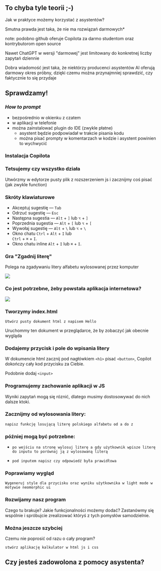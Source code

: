 <!-- .slide: data-background-image="img/brain-explodes.gif" -->
## To chyba tyle teorii ;-)
<!-- .element: class="title-on-dark-bg" -->


Jak w praktyce możemy korzystać z asystentów?


Smutna prawda jest taka, że nie ma rozwiązań darmowych*

note: podobno github oferuje Copilota za darmo studentom oraz kontrybutorom open source


Nawet ChatGPT w wersji "darmowej" jest limitowany do konkretnej liczby zapytań dziennie


Dobra wiadomość jest taka, że niektórzy producenci asystentów AI oferują darmowy okres próbny, dzięki czemu można przynajmniej sprawdzić, czy faktycznie to się przydaje


## Sprawdzamy!


### _How to prompt_

- bezpośrednio w okienku z czatem<!-- .element: class="fragment fade-in" -->
- w aplikacji w telefonie<!-- .element: class="fragment fade-in" -->
- można zainstalować plugin do IDE (zwykle płatne)<!-- .element: class="fragment fade-in" -->
  - asystent będzie podpowiadał w trakcie pisania kodu<!-- .element: class="fragment fade-in" -->
  - można pisać prompty w komentarzach w kodzie i asystent powinien to wychwycić <!-- .element: class="fragment fade-in" -->


### Instalacja Copilota


### Tetsujemy czy wszystko działa
Utwórzmy w edytorze pusty plik z rozszerzeniem js i zacznijmy coś pisać (jak zwykle function)


### Skróty klawiaturowe

* Akceptuj sugestię — `Tab`
* Odrzuć sugestię — `Esc`
* Następna sugestia — `Alt` + `]` lub `⌥` + `]`
* Poprzednia sugestia — `Alt` + `[` lub `⌥` + `[`
* Wywołaj sugestię — `Alt` + `\` lub `⌥` + `\`
* Okno chatu `Ctrl` + `Alt` + `I` lub\
  `Ctrl` + `⌘` + `I`.
* Okno chatu inline `Alt` + `I` lub `⌘` + `I`.



### Gra "Zgadnij literę"
Polega na zgadywaniu litery alfabetu wylosowanej przez komputer

![](img/gra.png)<!-- .element: style="width: 40%" -->


### Co jest potrzebne, żeby powstała aplikacja internetowa?

![](img/document.png)<!-- .element: style="width: 30%" -->


### Tworzymy index.html

`Utwórz pusty dokument html z napisem Hello`

Uruchommy ten dokument w przeglądarce, że by zobaczyć jak obecnie wygląda



### Dodajemy przycisk i pole do wpisania litery
W dokumencie html zacznij pod nagłówkiem `<h1>` pisać `<button>`, 
Copilot dokończy cały kod przycisku za Ciebie.

Podobnie dodaj `<input>`


### Programujemy zachowanie aplikacji w JS
Wyniki zapytań mogą się róznić, dlatego musimy dostosowywać do nich dalsze ktoki. 


### Zacznijmy od wylosowania litery:

`napisz funkcję losującą literę polskiego alfabetu od a do z`


### później mogą być potrzebne: 
* `po wejściu na stronę wylosuj literę a gdy użytkownik wpisze literę do inputu to porównaj ją z wylosowaną literą`

* `pod inputem napisz czy odpowiedź była prawidłowa`


### Poprawiamy wygląd

`Wygeneruj style dla przycisku oraz wyniku użytkownika w light mode w motywie neomorphic ui`


### Rozwijamy nasz program

Czego tu brakuje? Jakie funkcjonalności możemy dodać? Zastanówmy się wspólnie i spróbujcie zrealizować któryś z tych pomysłów samodzielnie.


### Można jeszcze szybciej

Czemu nie poprosić od razu o cały program?

`stwórz aplikację kalkulator w html js i css`


## Czy jesteś zadowolona z pomocy asystenta?
